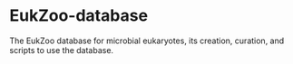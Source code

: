 # EukZoo-database
The EukZoo database for microbial eukaryotes, its creation, curation, and scripts to use the database.
